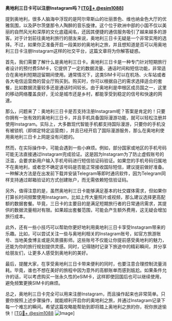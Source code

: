 **奥地利三日卡可以注册Instagram吗？[[TG💪+ @esim1088](https://t.me/s/esim1088)]**

提到奥地利，很多人脑海中浮现的是阿尔卑斯山的壮丽景色、维也纳金色大厅的优雅氛围，以及萨尔茨堡那令人陶醉的音乐旋律。这个位于欧洲中部的小国不仅以美丽的自然风光和深厚的文化底蕴闻名，还因其便捷的通信服务吸引了越来越多的游客。对于计划前往奥地利旅行的朋友来说，奥地利三日卡无疑是一个非常实用的选择。不过，如果你正准备开启一段美妙的奥地利之旅，并且想知道是否可以用奥地利三日卡注册Instagram这样的社交平台，这篇文章将为你解答疑惑。

首先，我们需要了解什么是奥地利三日卡。奥地利三日卡是一种专门针对短期旅行者设计的预付费SIM卡，它提供了一定的数据流量、通话时间和短信功能，非常适合在奥地利短期逗留期间使用。通常情况下，这类SIM卡可以在机场、火车站或者各大电信运营商的营业厅购买到。购买时，你可以根据自己的需求选择适合的套餐，比如数据流量较多还是通话时间较长。由于奥地利是申根区成员国之一，这里的移动网络覆盖良好，无论是城市还是乡村，都能享受到稳定的信号和快速的网速。

那么，问题来了：奥地利三日卡是否支持注册Instagram呢？答案是肯定的！只要你拥有一张有效的奥地利三日卡，并且手机具备国际漫游功能，就可以轻松注册并使用Instagram。实际上，大多数现代智能手机都支持国际漫游，只要你的手机没有被锁机（即绑定特定运营商），并且已经开启了国际漫游服务，那么在奥地利使用奥地利三日卡上网是没有问题的。

然而，在实际操作中，可能会遇到一些小麻烦。例如，部分国家或地区的手机号码可能无法直接通过Instagram完成验证。这是因为Instagram为了防止虚假账号的泛滥，会要求新用户输入手机号码进行短信验证码验证。如果您的手机号码归属地不在奥地利，或者您不确定该号码是否能正常接收国际短信，建议提前做好准备。一种解决方法是在出发前下载并安装Telegram等即时通讯软件，因为Telegram同样支持通过邮箱验证的方式创建账户，而无需依赖短信验证码。

另外，值得注意的是，虽然奥地利三日卡能够满足基本的社交媒体需求，但如果你打算长时间频繁使用Instagram，比如上传大量照片或视频，那么建议选择更高配额的数据套餐。毕竟，三日卡的主要目的是满足短期旅行者的日常通讯需求，其提供的数据流量相对有限。如果超出套餐范围，可能会产生额外费用，这无疑会增加旅行成本。

此外，还有一些小技巧可以帮助你更好地利用奥地利三日卡享受Instagram带来的乐趣。比如，可以尝试关注一些与奥地利相关的Instagram账号，如官方旅游账号、当地美食博主或是风景摄影师。这些账号不仅能让你提前感受奥地利的魅力，还能为你的旅行规划提供灵感。同时，记得随时记录下旅途中的精彩瞬间，并分享给朋友们，让更多人感受到奥地利的美好。

最后，提醒大家，在享受奥地利三日卡带来便利的同时，也要注意合理控制流量消耗。毕竟，谁也不想在美好的旅程中因为意外的高额账单而感到尴尬。如果条件允许的话，可以考虑购买一张永久性的eSIM卡，这样即使回国后也可以继续使用，避免频繁更换SIM卡的麻烦。

总之，奥地利三日卡完全可以用来注册Instagram，而且操作起来也非常简单。只要你按照上述步骤操作，就能顺利开启你的奥地利之旅，并通过Instagram记录下每一个难忘的瞬间。希望这篇攻略能帮助到即将踏上奥地利之旅的你，祝你旅途愉快！[[TG💪+ @esim1088](https://t.me/s/esim1088) ![Image](https://i.postimg.cc/4NQfJmqS/Snipaste-2025-05-13-00-14-12.png)]